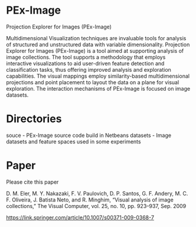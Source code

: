 # PEx-Image
Projection Explorer for Images (PEx-Image)

Multidimensional  Visualization  techniques  are invaluable tools for analysis of structured and unstructured data  with  variable  dimensionality. Projection Explorer for Images (PEx-Image) is a tool aimed at supporting analysis of image collections. The tool supports a methodology that employs interactive visualizations to aid user-driven feature detection and classification tasks, thus offering improved analysis and exploration capabilities. The visual mappings employ similarity-based multidimensional projections and point placement to layout the data on a plane for visual exploration. The interaction mechanisms of PEx-Image is focused on image datasets.

# Directories
souce - PEx-Image source code build in Netbeans
datasets - Image datasets and feature spaces used in some experiments

# Paper
Please cite this paper

D. M. Eler, M. Y. Nakazaki, F. V. Paulovich, D. P. Santos, G. F. Andery,
M. C. F. Oliveira, J. Batista Neto, and R. Minghim, “Visual analysis of
image collections,” The Visual Computer, vol. 25, no. 10, pp. 923–937,
Sep. 2009

https://link.springer.com/article/10.1007/s00371-009-0368-7